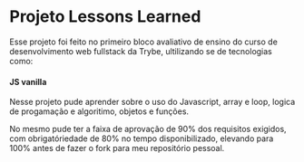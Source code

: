 # Projeto Lessons Learned

Esse projeto foi feito no primeiro bloco avaliativo de ensino do curso de desenvolvimento web fullstack da Trybe, ultilizando se de tecnologias como:

#### JS vanilla

Nesse projeto pude aprender sobre o uso do Javascript, array e loop, logica de progamação e algoritimo, objetos e funções.

No mesmo pude ter a faixa de aprovação de 90% dos requisitos exigidos, com obrigatóriedade de 80% no tempo disponibilizado, elevando para 100% antes de fazer o fork para meu repositório pessoal.
